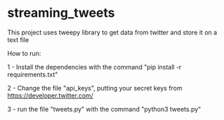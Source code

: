 # streaming_tweets
This project uses tweepy library to get data from twitter and store it on a text file


How to run:

1 - Install the dependencies with the command "pip install -r requirements.txt"

2 - Change the file "api_keys", putting your secret keys from https://developer.twitter.com/

3 - run the file "tweets.py" with the command "python3 tweets.py"
